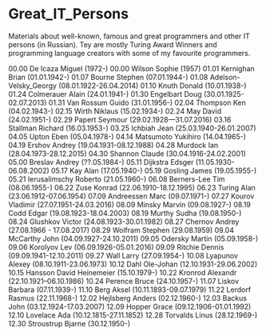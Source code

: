 # Great_IT_Persons
Materials about well-known, famous and great programmers and other IT persons (in Russian).
Tey are mostly Turing Award Winners and programming language creators with some of my favourite programmers.

00.00 De Icaza Miguel (1972-)
00.00 Wilson Sophie (1957)
01.01 Kernighan Brian (01.01.1942-)
01.07 Bourne Stephen (07.01.1944-)
01.08 Adelson-Velsky_Georgy (08.01.1922-26.04.2014)
01.10 Knuth Donald (10.01.1938-)
01.24 Colmerauer Alain (24.01.1941-)
01.30 Engelbart Doug (30.01.1925-02.07.2013)
01.31 Van Rossum Guido (31.01.1956-)
02.04 Thompson Ken (04.02.1943-)
02.15 Wirth Niklaus (15.02.1934-)
02.24 May David (24.02.1951-)
02.29 Papert Seymour (29.02.1928—31.07.2016)
03.16 Stallman Richard (16.03.1953-)
03.25 Ichbiah Jean (25.03.1940-26.01.2007)
04.05 Upton Eben (05.04.1978-)
04.14 Matsumoto Yukihiro (14.04.1965-)
04.19 Ershov Andrey (19.04.1931-08.12.1988)
04.28 Murdock Ian (28.04.1973-28.12.2015)
04.30 Shannon Claude (30.04.1916-24.02.2001)
05.00 Breslav Andrey (??.05.1984-)
05.11 Dijkstra Edsger (11.05.1930-06.08.2002)
05.17 Kay Alan (17.05.1940-)
05.19 Gosling James (19.05.1955-)
05.21 Ierusalimschy Roberto (21.05.1960-)
06.08 Berners-Lee Tim (08.06.1955-)
06.22 Zuse Konrad (22.06.1910-18.12.1995)
06.23 Turing Alan (23.06.1912-07.06.1954)
07.09 Andreessen Marc (09.07.1971-)
07.27 Kourov Vladimir (27.07.1951-24.03.2016)
08.09 Minsky Marvin (09.08.1927-)
08.19 Codd Edgar (19.08.1923-18.04.2003)
08.19 Murthy Sudha (19.08.1950-)
08.24 Glushkov Victor (24.08.1923-30.01.1982)
08.27 Chernov Andrey (27.08.1966 - 17.08.2017)
08.29 Wolfram Stephen (29.08.1959)
09.04 McCarthy John (04.09.1927-24.10.2011)
09.05 Odersky Martin (05.09.1958-)
09.06 Korolyov Lev (06.09.1926-05.01.2016)
09.09 Ritchie Dennis (09.09.1941-12.10.2011)
09.27 Wall Larry (27.09.1954-)
10.08 Lyapunov Alexey (08.10.1911-23.06.1973)
10.12 Dahl Ole-Johan (12.10.1931-29.06.2002)
10.15 Hansson David Heinemeier (15.10.1979-)
10.22 Kronrod Alexandr (22.10.1921–06.10.1986)
10.24 Perence Bruce (24.10.1957-)
11.07 Liskov Barbara (07.11.1939-)
11.10 Berg Aksel (10.11.1893-09.07.1979)
11.22 Lerdorf Rasmus (22.11.1968-)
12.02 Hejlsberg Anders (02.12.1960-)
12.03 Backus John (03.12.1924-17.03.2007)
12.09 Hopper Grace (09.12.1906-01.01.1992)
12.10 Lovelace Ada (10.12.1815-27.11.1852)
12.28 Torvalds Linus (28.12.1969-)
12.30 Stroustrup Bjarne (30.12.1950-)
